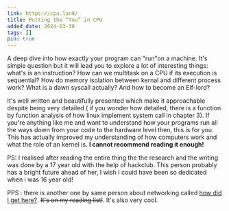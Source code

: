 ```yaml
---
link: https://cpu.land/
title: Putting the “You” in CPU
added_date: 2024-03-30
tags: []
pin: true
---
```



A deep dive into how exactly your program can "run"on a machine. It's simple question but it will lead you to explore a lot of interesting things: what's is an instruction? How can we multitask on a CPU if its execution is sequential? How do memory isolation between kernal and different process work? What is a dawn syscall actually? And how to become an Elf-lord?

It's well written and beautifully presented which make it approachable despite being very detailed ( if you wonder how detailed, there is a function by function analysis of how linux implement system call in chapter 3). If you're anything like me and want to understand how your programs run all the ways down from your code to the hardware level then, this is for you. This has actually improved my understanding of how computers work and what the role of an kernel is. **I cannot recommend reading it enough!**

PS: I realised after reading the entire thing the the research and the writing was done by a 17 year old with the help of hackclub.  This person probably has  a bright future ahead of her, I wish I could have been so dedicated when i was 16 year old!

PPS : there is another one by same person about networking called [how did I get here?](https://how-did-i-get-here.net/). ~~It's on my reading list!~~. It's also very cool.
